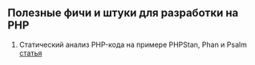 ## Полезные фичи и штуки для разработки на PHP
1. Статический анализ PHP-кода на примере PHPStan, Phan и Psalm [статья](https://habr.com/ru/company/badoo/blog/426605/)
